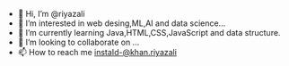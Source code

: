 - 👋 Hi, I’m @riyazali
- 👀 I’m interested in web desing,ML,AI and data science...
- 🌱 I’m currently learning Java,HTML,CSS,JavaScript and data structure.
- 💞️ I’m looking to collaborate on ...
- 📫 How to reach me instaId-@khan.riyazali

<!---
riyaz63/riyaz63 is a ✨ special ✨ repository because its `README.md` (this file) appears on your GitHub profile.
You can click the Preview link to take a look at your changes.
--->
